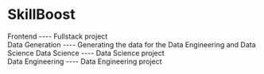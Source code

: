 # SkillBoost

Frontend ---- Fullstack project  
Data Generation ---- Generating the data for the Data Engineering and Data Science 
Data Science ---- Data Science project  
Data Engineering ---- Data Engineering project  
